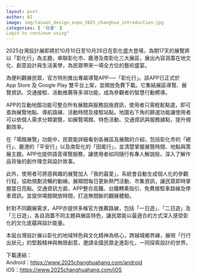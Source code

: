 ```yaml
---
layout: post
author: AI
image: img/taiwan_design_expo_2025_changhua_introduction.jpg
categories: [ '社會' ]
Login to continue using"
---
```

2025台灣設計展即將於10月10日至10月26日在彰化盛大登場，為期17天的展覽將以「彰化行」為主題，串聯彰化市、鹿港及南彰化三大展區，展出內容涵蓋在地文化、創意設計與生活美學，為民眾帶來一場全方位的藝術盛宴。  

為便利觀展民眾，官方特別推出專屬導覽APP──「彰化行」。該APP已正式於 App Store 及 Google Play 雙平台上架，並開放免費下載。它集結展區導覽、展覽資訊、交通接駁、活動推薦等多項功能，成為參觀者的智慧行動嚮導。  

APP的互動地圖功能可整合所有展館與服務設施資訊，使用者只需輕鬆點選，即可查詢展覽地點、導航路線、活動時間及接駁站點。地圖右下角的篩選功能讓使用者可以依個人需求分類瀏覽，如展覽場館、特色活動、交通資訊與服務據點，提升規劃效率。  

在「場館展覽」功能中，民眾能詳細看到各展區及展館的介紹，包括彰化市的「總行」、鹿港的「平安行」以及南彰化的「田尾行」，並清楚掌握展覽時間、地點與策展主題。APP也提供語音導覽服務，讓使用者如同隨行有專人解說般，深入了解作品背後的創作理念與設計故事。  

此外，使用者可將感興趣的展覽加入「我的最愛」，系統會自動生成個人化的參觀行程，協助規劃流暢的動線。展期間每日更新熱門活動、市集資訊，讓民眾即時掌握當日亮點。交通資訊方面，APP整合高鐵、台鐵轉乘指引、免費接駁車路線及停車資訊，並提供場館開放時間，打造無間斷的觀展體驗。  

針對不同觀展需求，APP亦提供多條官方推薦路線，包括「一日遊」、「二日遊」及「三日遊」，各自涵蓋不同主題與展區特色，讓民眾能以最適合的方式深入感受彰化的文化底蘊與設計能量。  

本屆台灣設計展以彰化的地域特色與文化精神為核心，跨越城鄉界線，展現「行行出狀元」的堅毅精神與無限創意，邀請全國民眾走進彰化，一同探索設計的世界。  

下載連結：  
Android：https://www.2025changhuahang.com/android  
iOS：https://www.2025changhuahang.com/iOS  